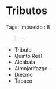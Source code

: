 # Tributos

Tags: Impuesto
: 8

> …
> 

- Tributo
- Quinto Real
- Alcabala
- Almojarifazgo
- Diezmo
- Tabaco